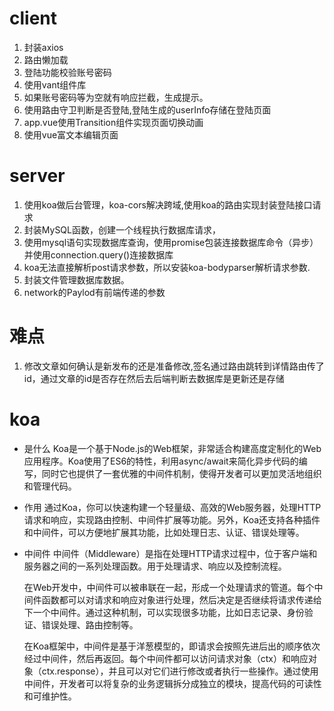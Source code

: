 # client
1. 封装axios
2. 路由懒加载
3. 登陆功能校验账号密码
3. 使用vant组件库
5. 如果账号密码等为空就有响应拦截，生成提示。
6. 使用路由守卫判断是否登陆,登陆生成的userInfo存储在登陆页面
7. app.vue使用Transition组件实现页面切换动画
8. 使用vue富文本编辑页面



# server
1. 使用koa做后台管理，koa-cors解决跨域,使用koa的路由实现封装登陆接口请求
2. 封装MySQL函数，创建一个线程执行数据库请求，
3. 使用mysql语句实现数据库查询，使用promise包装连接数据库命令（异步）并使用connection.query()连接数据库
4. koa无法直接解析post请求参数，所以安装koa-bodyparser解析请求参数.
5. 封装文件管理数据库数据。
6. network的Paylod有前端传递的参数


# 难点
1. 修改文章如何确认是新发布的还是准备修改,签名通过路由跳转到详情路由传了id，通过文章的id是否存在然后去后端判断去数据库是更新还是存储

# koa
- 是什么
    Koa是一个基于Node.js的Web框架，非常适合构建高度定制化的Web应用程序。Koa使用了ES6的特性，利用async/await来简化异步代码的编写，同时它也提供了一套优雅的中间件机制，使得开发者可以更加灵活地组织和管理代码。

- 作用
    通过Koa，你可以快速构建一个轻量级、高效的Web服务器，处理HTTP请求和响应，实现路由控制、中间件扩展等功能。另外，Koa还支持各种插件和中间件，可以方便地扩展其功能，比如处理日志、认证、错误处理等。

- 中间件
    中间件（Middleware）是指在处理HTTP请求过程中，位于客户端和服务器之间的一系列处理函数。用于处理请求、响应以及控制流程。

    在Web开发中，中间件可以被串联在一起，形成一个处理请求的管道。每个中间件函数都可以对请求和响应对象进行处理，然后决定是否继续将请求传递给下一个中间件。通过这种机制，可以实现很多功能，比如日志记录、身份验证、错误处理、路由控制等。

    在Koa框架中，中间件是基于洋葱模型的，即请求会按照先进后出的顺序依次经过中间件，然后再返回。每个中间件都可以访问请求对象（ctx）和响应对象（ctx.response），并且可以对它们进行修改或者执行一些操作。通过使用中间件，开发者可以将复杂的业务逻辑拆分成独立的模块，提高代码的可读性和可维护性。



    